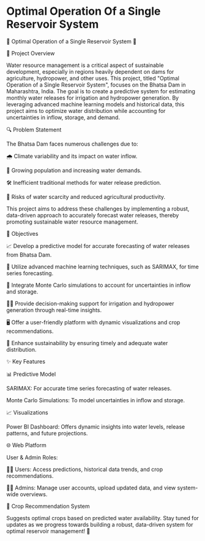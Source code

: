 # Optimal Operation Of a Single Reservoir System
🌊 Optimal Operation of a Single Reservoir System 🌾

🚀 Project Overview

Water resource management is a critical aspect of sustainable development, especially in regions heavily dependent on dams for agriculture, hydropower, and other uses. This project, titled "Optimal Operation of a Single Reservoir System", focuses on the Bhatsa Dam in Maharashtra, India. The goal is to create a predictive system for estimating monthly water releases for irrigation and hydropower generation. By leveraging advanced machine learning models and historical data, this project aims to optimize water distribution while accounting for uncertainties in inflow, storage, and demand.

🔍 Problem Statement

The Bhatsa Dam faces numerous challenges due to:

🌧️ Climate variability and its impact on water inflow.

👥 Growing population and increasing water demands.

🛠️ Inefficient traditional methods for water release prediction.

🚱 Risks of water scarcity and reduced agricultural productivity.

This project aims to address these challenges by implementing a robust, data-driven approach to accurately forecast water releases, thereby promoting sustainable water resource management.

🎯 Objectives

📈 Develop a predictive model for accurate forecasting of water releases from Bhatsa Dam.

🤖 Utilize advanced machine learning techniques, such as SARIMAX, for time series forecasting.

🔄 Integrate Monte Carlo simulations to account for uncertainties in inflow and storage.

🧑‍💻 Provide decision-making support for irrigation and hydropower generation through real-time insights.

🖥️ Offer a user-friendly platform with dynamic visualizations and crop recommendations.

🌱 Enhance sustainability by ensuring timely and adequate water distribution.

✨ Key Features

📊 Predictive Model

SARIMAX: For accurate time series forecasting of water releases.

Monte Carlo Simulations: To model uncertainties in inflow and storage.

📈 Visualizations

Power BI Dashboard: Offers dynamic insights into water levels, release patterns, and future projections.

🌐 Web Platform

User & Admin Roles:

👩‍🌾 Users: Access predictions, historical data trends, and crop recommendations.

👩‍💼 Admins: Manage user accounts, upload updated data, and view system-wide overviews.

🌾 Crop Recommendation System

Suggests optimal crops based on predicted water availability.
Stay tuned for updates as we progress towards building a robust, data-driven system for optimal reservoir management! 🌟
